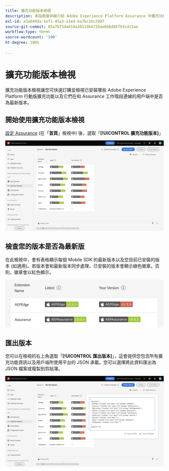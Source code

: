 ```yaml
---
title: 擴充功能版本檢視
description: 本指南會詳細介紹 Adob​​e Experience Platform Assurance 中擴充功能版本檢視的資訊。
exl-id: a3a649da-1ef1-45a3-a1ed-6a7bc16c2987
source-git-commit: 05a7b73da610a30119b4719ae6b6d85f93cdc2ae
workflow-type: tm+mt
source-wordcount: '190'
ht-degree: 100%

---
```


# 擴充功能版本檢視

擴充功能版本檢視讓您可快速訂購並檢視已安裝哪些 Adob&#x200B;&#x200B;e Experience Platform 行動版擴充功能以及它們在和 Assurance 工作階段連線的用戶端中是否為最新版本。

## 開始使用擴充功能版本檢視

[設定 Assurance](../tutorials/implement-assurance.md) (在「**首頁**」檢視中) 後，選取「**[!UICONTROL 擴充功能版本]**」

![擴充功能版本](./images/versions/versions-extension.png)

## 檢查您的版本是否為最新版

在此檢視中，會有表格顯示每個 Mobile SDK 的最新版本以及您目前已安裝的版本 (如適用)。若版本會和最新版本同步處理，已安裝的版本會顯示綠色徽章。否則，徽章會以紅色顯示。

![擴充功能版本比較](./images/versions/versions-extension-version.png)

## 匯出版本 

您可以在檢視的右上角選取「**[!UICONTROL 匯出版本]**」，這會提供您包含所有擴充功能資訊以及用戶端所使用平台的 JSON 承載。您可以選擇將此資料匯出為 JSON 檔案或複製到剪貼簿。

![擴充功能版本匯出](./images/versions/versions-extension-export.png)
